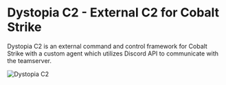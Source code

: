 # Dystopia C2 - External C2 for Cobalt Strike

Dystopia C2 is an external command and control framework for Cobalt Strike with a custom agent which utilizes Discord API to communicate with the teamserver.

![Dystopia C2](https://external-content.duckduckgo.com/iu/?u=https%3A%2F%2Fwallpaperaccess.com%2Ffull%2F798779.jpg&f=1&nofb=1&ipt=d205e4a87482529048eca395883510b55966b9c3f016a20684c77985c321972c&ipo=images)
